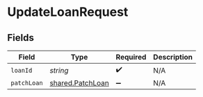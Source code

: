 # UpdateLoanRequest


## Fields

| Field                                                       | Type                                                        | Required                                                    | Description                                                 |
| ----------------------------------------------------------- | ----------------------------------------------------------- | ----------------------------------------------------------- | ----------------------------------------------------------- |
| `loanId`                                                    | *string*                                                    | :heavy_check_mark:                                          | N/A                                                         |
| `patchLoan`                                                 | [shared.PatchLoan](../../../sdk/models/shared/patchloan.md) | :heavy_minus_sign:                                          | N/A                                                         |